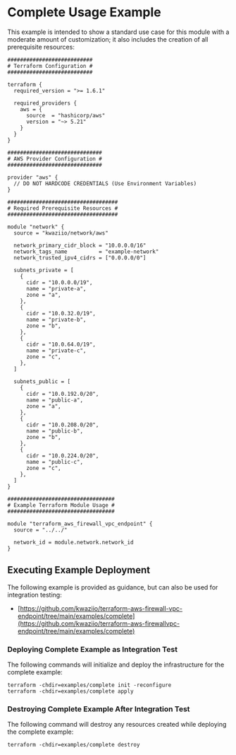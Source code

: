 # Complete Usage Example

This example is intended to show a standard use case for this module with a moderate amount of customization; it also includes the creation of all prerequisite resources:

```HCL
###########################
# Terraform Configuration #
###########################

terraform {
  required_version = ">= 1.6.1"

  required_providers {
    aws = {
      source  = "hashicorp/aws"
      version = "~> 5.21"
    }
  }
}

##############################
# AWS Provider Configuration #
##############################

provider "aws" {
  // DO NOT HARDCODE CREDENTIALS (Use Environment Variables)
}

###################################
# Required Prerequisite Resources #
###################################

module "network" {
  source = "kwaziio/network/aws"

  network_primary_cidr_block = "10.0.0.0/16"
  network_tags_name          = "example-network"
  network_trusted_ipv4_cidrs = ["0.0.0.0/0"]

  subnets_private = [
    {
      cidr = "10.0.0.0/19",
      name = "private-a",
      zone = "a",
    },
    {
      cidr = "10.0.32.0/19",
      name = "private-b",
      zone = "b",
    },
    {
      cidr = "10.0.64.0/19",
      name = "private-c",
      zone = "c",
    },
  ]

  subnets_public = [
    {
      cidr = "10.0.192.0/20",
      name = "public-a",
      zone = "a",
    },
    {
      cidr = "10.0.208.0/20",
      name = "public-b",
      zone = "b",
    },
    {
      cidr = "10.0.224.0/20",
      name = "public-c",
      zone = "c",
    },
  ]
}

##################################
# Example Terraform Module Usage #
##################################

module "terraform_aws_firewall_vpc_endpoint" {
  source = "../../"

  network_id = module.network.network_id
}
```

## Executing Example Deployment

The following example is provided as guidance, but can also be used for integration testing:

* [https://github.com/kwaziio/terraform-aws-firewall-vpc-endpoint/tree/main/examples/complete](https://github.com/kwaziio/terraform-aws-firewallvpc-endpoint/tree/main/examples/complete)

### Deploying Complete Example as Integration Test

The following commands will initialize and deploy the infrastructure for the complete example:

```SHELL
terraform -chdir=examples/complete init -reconfigure
terraform -chdir=examples/complete apply
```

### Destroying Complete Example After Integration Test

The following command will destroy any resources created while deploying the complete example:

```SHELL
terraform -chdir=examples/complete destroy
```
